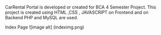 CarRental Portal is developed or created for BCA 4 Semester Project. This project is created using HTML ,CSS , JAVASCRIPT on Frontend and on Backend PHP and MySQL are used.

Index Page
![image alt] (indeximg.png)

